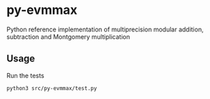 # py-evmmax

Python reference implementation of multiprecision modular addition, subtraction and Montgomery multiplication

## Usage

Run the tests
```
python3 src/py-evmmax/test.py
```
